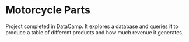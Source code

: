 # Motorcycle Parts
Project completed in DataCamp. It explores a database and queries it to produce a table of different products and how much revenue it generates.
